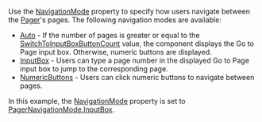 Use the [NavigationMode](https://docs.devexpress.com/Blazor/DevExpress.Blazor.DxPager.NavigationMode) property to specify how users navigate between the [Pager](https://docs.devexpress.com/Blazor/DevExpress.Blazor.DxPager)'s pages. The following navigation modes are available:

*   [Auto](https://docs.devexpress.com/Blazor/DevExpress.Blazor.DxPager.NavigationMode) - If the number of pages is greater or equal to the [SwitchToInputBoxButtonCount](https://docs.devexpress.com/Blazor/DevExpress.Blazor.DxPager.SwitchToInputBoxButtonCount) value, the component displays the Go to Page input box. Otherwise, numeric buttons are displayed.
*   [InputBox](https://docs.devexpress.com/Blazor/DevExpress.Blazor.DxPager.NavigationMode) - Users can type a page number in the displayed Go to Page input box to jump to the corresponding page.
*   [NumericButtons](https://docs.devexpress.com/Blazor/DevExpress.Blazor.DxPager.NavigationMode) - Users can click numeric buttons to navigate between pages.

In this example, the [NavigationMode](https://docs.devexpress.com/Blazor/DevExpress.Blazor.DxPager.NavigationMode) property is set to [PagerNavigationMode.InputBox](https://docs.devexpress.com/Blazor/DevExpress.Blazor.PagerNavigationMode).
